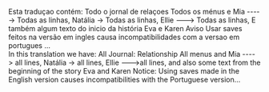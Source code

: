 Esta traduçao contém:
Todo o jornal de relaçoes
Todos os ménus e 
Mia -----> Todas as linhas,
Natália -> Todas as linhas,
Ellie ---> Todas as linhas,
E também algum texto do inicio da história Eva e Karen
Aviso 
Usar saves feitos na versão em ingles causa incompatibilidades com a versao em portugues ...
<br />
In this translation we have:
All Journal: Relationship
All menus and 
Mia ---- > all lines,
Natália -> all lines,
Ellie --->all lines,
and also some text from the beginning of the story Eva and Karen
Notice:
Using saves made in the English version causes incompatibilities with the Portuguese version...
